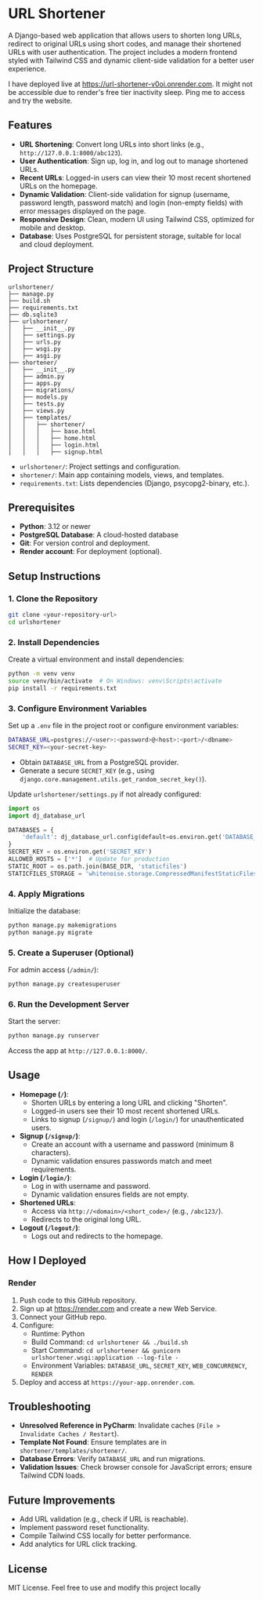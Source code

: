 # URL Shortener

A Django-based web application that allows users to shorten long URLs, redirect to original URLs using short codes, and manage their shortened URLs with user authentication. The project includes a modern frontend styled with Tailwind CSS and dynamic client-side validation for a better user experience.

I have deployed live at https://url-shortener-v0oi.onrender.com. It might not be accessible due to render's free tier inactivity sleep. Ping me to access and try the website.

## Features

- **URL Shortening**: Convert long URLs into short links (e.g., `http://127.0.0.1:8000/abc123`).
- **User Authentication**: Sign up, log in, and log out to manage shortened URLs.
- **Recent URLs**: Logged-in users can view their 10 most recent shortened URLs on the homepage.
- **Dynamic Validation**: Client-side validation for signup (username, password length, password match) and login (non-empty fields) with error messages displayed on the page.
- **Responsive Design**: Clean, modern UI using Tailwind CSS, optimized for mobile and desktop.
- **Database**: Uses PostgreSQL for persistent storage, suitable for local and cloud deployment.

## Project Structure

```
urlshortener/
├── manage.py
├── build.sh
├── requirements.txt
├── db.sqlite3
├── urlshortener/
│   ├── __init__.py
│   ├── settings.py
│   ├── urls.py
│   ├── wsgi.py
│   ├── asgi.py
├── shortener/
│   ├── __init__.py
│   ├── admin.py
│   ├── apps.py
│   ├── migrations/
│   ├── models.py
│   ├── tests.py
│   ├── views.py
│   ├── templates/
│   │   ├── shortener/
│   │   │   ├── base.html
│   │   │   ├── home.html
│   │   │   ├── login.html
│   │   │   ├── signup.html
```

- `urlshortener/`: Project settings and configuration.
- `shortener/`: Main app containing models, views, and templates.
- `requirements.txt`: Lists dependencies (Django, psycopg2-binary, etc.).


## Prerequisites

- **Python**: 3.12 or newer 
- **PostgreSQL Database**: A cloud-hosted database
- **Git**: For version control and deployment.
- **Render account**: For deployment (optional).

## Setup Instructions

### 1. Clone the Repository
```bash
git clone <your-repository-url>
cd urlshortener
```

### 2. Install Dependencies
Create a virtual environment and install dependencies:
```bash
python -m venv venv
source venv/bin/activate  # On Windows: venv\Scripts\activate
pip install -r requirements.txt
```

### 3. Configure Environment Variables
Set up a `.env` file in the project root or configure environment variables:
```bash
DATABASE_URL=postgres://<user>:<password>@<host>:<port>/<dbname>
SECRET_KEY=<your-secret-key>
```
- Obtain `DATABASE_URL` from a PostgreSQL provider.
- Generate a secure `SECRET_KEY` (e.g., using `django.core.management.utils.get_random_secret_key()`).

Update `urlshortener/settings.py` if not already configured:
```python
import os
import dj_database_url

DATABASES = {
    'default': dj_database_url.config(default=os.environ.get('DATABASE_URL'))
}
SECRET_KEY = os.environ.get('SECRET_KEY')
ALLOWED_HOSTS = ['*']  # Update for production
STATIC_ROOT = os.path.join(BASE_DIR, 'staticfiles')
STATICFILES_STORAGE = 'whitenoise.storage.CompressedManifestStaticFilesStorage'
```

### 4. Apply Migrations
Initialize the database:
```bash
python manage.py makemigrations
python manage.py migrate
```

### 5. Create a Superuser (Optional)
For admin access (`/admin/`):
```bash
python manage.py createsuperuser
```

### 6. Run the Development Server
Start the server:
```bash
python manage.py runserver
```
Access the app at `http://127.0.0.1:8000/`.

## Usage

- **Homepage (`/`)**:
  - Shorten URLs by entering a long URL and clicking "Shorten".
  - Logged-in users see their 10 most recent shortened URLs.
  - Links to signup (`/signup/`) and login (`/login/`) for unauthenticated users.
- **Signup (`/signup/`)**:
  - Create an account with a username and password (minimum 8 characters).
  - Dynamic validation ensures passwords match and meet requirements.
- **Login (`/login/`)**:
  - Log in with username and password.
  - Dynamic validation ensures fields are not empty.
- **Shortened URLs**:
  - Access via `http://<domain>/<short_code>/` (e.g., `/abc123/`).
  - Redirects to the original long URL.
- **Logout (`/logout/`)**:
  - Logs out and redirects to the homepage.

## How I Deployed

### Render
1. Push code to this GitHub repository.
2. Sign up at https://render.com and create a new Web Service.
3. Connect your GitHub repo.
4. Configure:
   - Runtime: Python
   - Build Command: `cd urlshortener && ./build.sh`
   - Start Command: `cd urlshortener && gunicorn urlshortener.wsgi:application --log-file -`
   - Environment Variables: `DATABASE_URL`, `SECRET_KEY`, `WEB_CONCURRENCY`, `RENDER`
5. Deploy and access at `https://your-app.onrender.com`.


## Troubleshooting

- **Unresolved Reference in PyCharm**: Invalidate caches (`File > Invalidate Caches / Restart`).
- **Template Not Found**: Ensure templates are in `shortener/templates/shortener/`.
- **Database Errors**: Verify `DATABASE_URL` and run migrations.
- **Validation Issues**: Check browser console for JavaScript errors; ensure Tailwind CDN loads.

## Future Improvements
- Add URL validation (e.g., check if URL is reachable).
- Implement password reset functionality.
- Compile Tailwind CSS locally for better performance.
- Add analytics for URL click tracking.

## License
MIT License. Feel free to use and modify this project locally
